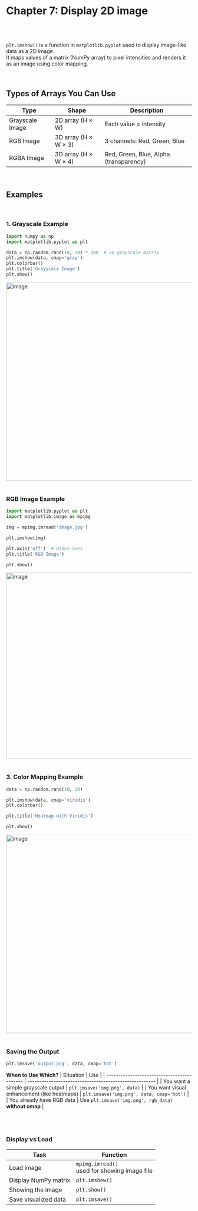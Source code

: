 #
# Chapter 7: Display 2D image

<br>
<br>

`plt.imshow()` is a function in `matplotlib.pyplot` used to display image-like data as a 2D image.<br>
It maps values of a matrix (NumPy array) to pixel intensities and renders it as an image using color mapping.

<br>

## Types of Arrays You Can Use
| Type            | Shape                | Description                            |
| --------------- | -------------------- | -------------------------------------- |
| Grayscale Image | 2D array (H × W)     | Each value = intensity                 |
| RGB Image       | 3D array (H × W × 3) | 3 channels: Red, Green, Blue           |
| RGBA Image      | 3D array (H × W × 4) | Red, Green, Blue, Alpha (transparency) |


<br>

## Examples

<br>

### 1. Grayscale Example
```python
import numpy as np
import matplotlib.pyplot as plt

data = np.random.rand(10, 10) * 100  # 2D grayscale matrix
plt.imshow(data, cmap='gray')
plt.colorbar()
plt.title('Grayscale Image')
plt.show()
```
<img width="1456" height="537" alt="image" src="https://github.com/user-attachments/assets/27b48bd0-aa6e-485a-a65e-a33eb4bf1a16" />

<br>
<br>

### RGB Image Example
```python
import matplotlib.pyplot as plt
import matplotlib.image as mpimg

img = mpimg.imread('image.jpg')

plt.imshow(img)

plt.axis('off')  # Hides axes
plt.title('RGB Image')

plt.show()
```
<img width="1464" height="504" alt="image" src="https://github.com/user-attachments/assets/20781d26-f813-49c4-b757-f74f722c50a2" />


<br>
<br>


### 3. Color Mapping Example
```python
data = np.random.rand(10, 10)

plt.imshow(data, cmap='viridis')
plt.colorbar()

plt.title('Heatmap with Viridis')

plt.show()
```
<img width="1452" height="538" alt="image" src="https://github.com/user-attachments/assets/c8ea26a9-59fa-4f4a-a298-ffceb6a07261" />


<br>
<br>

### Saving the Output
```python
plt.imsave('output.png', data, cmap='hot')
```
**When to Use Which?**
| Situation                                   | Use                                                    |
| ------------------------------------------- | ------------------------------------------------------ |
| You want a simple grayscale output          | `plt.imsave('img.png', data)`                          |
| You want visual enhancement (like heatmaps) | `plt.imsave('img.png', data, cmap='hot')`              |
| You already have RGB data                   | Use `plt.imsave('img.png', rgb_data)` **without cmap** |


<br>
<br>

### Display vs Load
| Task                 | Function         |
| -------------------- | ---------------- |
| Load image           | `mpimg.imread()`<br> used for showing image file |
| Display NumPy matrix | `plt.imshow()`   |
| Showing the image    | `plt.show()`     |
| Save visualized data | `plt.imsave()`   |




